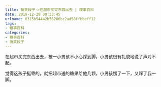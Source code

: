 ```yaml
---
title: 搞笑段子->在超市买完东西出去 | 糗事百科
date: 2019-12-28 00:33:45
urlname: 0315b54442b56286bc2ad58ffbbeff12
tags: 
- 糗事百科
categories:
- 糗事百科
- 搞笑段子
---
```

在超市买完东西出去，被一小男孩不小心踩到脚，小男孩很有礼貌地说了声对不起。

觉得这孩子挺乖的，就把超市送的糖果给他几颗，小男孩愣了一下，又踩了我一脚。


